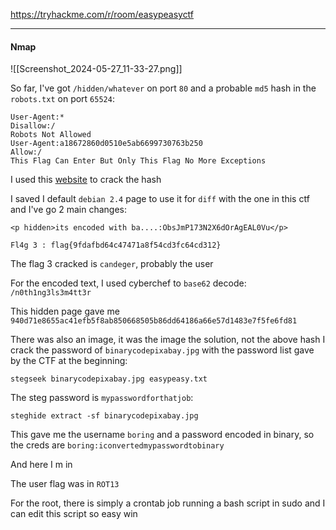 
https://tryhackme.com/r/room/easypeasyctf

---
#### Nmap
![[Screenshot_2024-05-27_11-33-27.png]]

So far, I've got `/hidden/whatever` on port `80` and a probable `md5` hash in the `robots.txt` on port `65524`:
```text
User-Agent:*
Disallow:/
Robots Not Allowed
User-Agent:a18672860d0510e5ab6699730763b250
Allow:/
This Flag Can Enter But Only This Flag No More Exceptions
```

I used this [website](https://md5hashing.net/) to crack the hash

I saved I default `debian 2.4` page to use it for `diff` with the one in this ctf and I've go 2 main changes:
```text
<p hidden>its encoded with ba....:ObsJmP173N2X6dOrAgEAL0Vu</p>
```

```text
Fl4g 3 : flag{9fdafbd64c47471a8f54cd3fc64cd312}
```

The flag 3 cracked is `candeger`, probably the user

For the encoded text, I used cyberchef to `base62` decode:
`/n0th1ng3ls3m4tt3r`

This hidden page gave me `940d71e8655ac41efb5f8ab850668505b86dd64186a66e57d1483e7f5fe6fd81`

There was also an image, it was the image the solution, not the above hash
I crack the password of `binarycodepixabay.jpg` with the password list gave by the CTF at the beginning:
```shell
stegseek binarycodepixabay.jpg easypeasy.txt
```

The steg password is `mypasswordforthatjob`:
```shell
steghide extract -sf binarycodepixabay.jpg
```

This gave me the username `boring` and a password encoded in binary, so the creds are `boring:iconvertedmypasswordtobinary`

And here I m in

The user flag was in `ROT13`

For the root, there is simply a crontab job running a bash script in sudo and I can edit this script so easy win